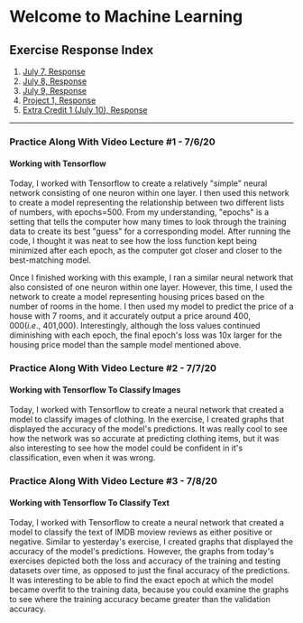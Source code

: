 # Welcome to Machine Learning

## Exercise Response Index
1. [July 7, Response](https://csstarfish.github.io/Machine-Learning/July7Response)
2. [July 8, Response](https://csstarfish.github.io/Machine-Learning/July8Response)
3. [July 9, Response](https://csstarfish.github.io/Machine-Learning/July9Response)
4. [Project 1, Response](https://csstarfish.github.io/Machine-Learning/Project1Response)
5. [Extra Credit 1 (July 10), Response](https://csstarfish.github.io/Machine-Learning/ExtraCreditResponse)



---


### Practice Along With Video Lecture #1 - 7/6/20
#### Working with Tensorflow

Today, I worked with Tensorflow to create a relatively "simple" neural network consisting of one neuron within one layer.  I then used this network to create a model representing the relationship between two different lists of numbers, with epochs=500.  From my understanding, "epochs" is a setting that tells the computer how many times to look through the training data to create its best "guess" for a corresponding model.  After running the code, I thought it was neat to see how the loss function kept being minimized after each epoch, as the computer got closer and closer to the best-matching model.

Once I finished working with this example, I ran a similar neural network that also consisted of one neuron within one layer.  However, this time, I used the network to create a model representing housing prices based on the number of rooms in the home.  I then used my model to predict the price of a house with 7 rooms, and it accurately output a price around $400,000 (i.e., ~$401,000).  Interestingly, although the loss values continued diminishing with each epoch, the final epoch's loss was 10x larger for the housing price model than the sample model mentioned above.

### Practice Along With Video Lecture #2 - 7/7/20
#### Working with Tensorflow To Classify Images

Today, I worked with Tensorflow to create a neural network that created a model to classify images of clothing.  In the exercise, I created graphs that displayed the accuracy of the model's predictions.  It was really cool to see how the network was so accurate at predicting clothing items, but it was also interesting to see how the model could be confident in it's classification, even when it was wrong.

### Practice Along With Video Lecture #3 - 7/8/20
#### Working with Tensorflow To Classify Text

Today, I worked with Tensorflow to create a neural network that created a model to classify the text of IMDB moview reviews as either positive or negative.  Similar to yesterday's exercise, I created graphs that displayed the accuracy of the model's predictions.  However, the graphs from today's exercises depicted both the loss and accuracy of the training and testing datasets over time, as opposed to just the final accuracy of the predictions.  It was interesting to be able to find the exact epoch at which the model became overfit to the training data, because you could examine the graphs to see where the training accuracy became greater than the validation accuracy.

